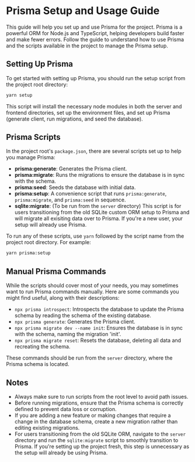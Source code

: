 # Prisma Setup and Usage Guide

This guide will help you set up and use Prisma for the project. Prisma is a powerful ORM for Node.js and TypeScript, helping developers build faster and make fewer errors. Follow the guide to understand how to use Prisma and the scripts available in the project to manage the Prisma setup.

## Setting Up Prisma

To get started with setting up Prisma, you should run the setup script from the project root directory:

```sh
yarn setup
```

This script will install the necessary node modules in both the server and frontend directories, set up the environment files, and set up Prisma (generate client, run migrations, and seed the database).

## Prisma Scripts

In the project root's `package.json`, there are several scripts set up to help you manage Prisma:

- **prisma:generate**: Generates the Prisma client.
- **prisma:migrate**: Runs the migrations to ensure the database is in sync with the schema.
- **prisma:seed**: Seeds the database with initial data.
- **prisma:setup**: A convenience script that runs `prisma:generate`, `prisma:migrate`, and `prisma:seed` in sequence.
- **sqlite:migrate**: (To be run from the `server` directory) This script is for users transitioning from the old SQLite custom ORM setup to Prisma and will migrate all exisiting data over to Prisma. If you're a new user, your setup will already use Prisma.

To run any of these scripts, use `yarn` followed by the script name from the project root directory. For example:

```sh
yarn prisma:setup
```

## Manual Prisma Commands

While the scripts should cover most of your needs, you may sometimes want to run Prisma commands manually. Here are some commands you might find useful, along with their descriptions:

- `npx prisma introspect`: Introspects the database to update the Prisma schema by reading the schema of the existing database.
- `npx prisma generate`: Generates the Prisma client.
- `npx prisma migrate dev --name init`: Ensures the database is in sync with the schema, naming the migration 'init'.
- `npx prisma migrate reset`: Resets the database, deleting all data and recreating the schema.

These commands should be run from the `server` directory, where the Prisma schema is located.

## Notes

- Always make sure to run scripts from the root level to avoid path issues.
- Before running migrations, ensure that the Prisma schema is correctly defined to prevent data loss or corruption.
- If you are adding a new feature or making changes that require a change in the database schema, create a new migration rather than editing existing migrations.
- For users transitioning from the old SQLite ORM, navigate to the `server` directory and run the `sqlite:migrate` script to smoothly transition to Prisma. If you're setting up the project fresh, this step is unnecessary as the setup will already be using Prisma.